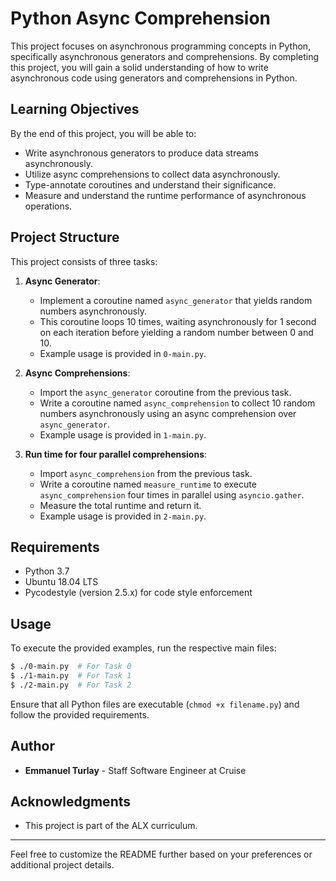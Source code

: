 # Python Async Comprehension
This project focuses on asynchronous programming concepts in Python, specifically asynchronous generators and comprehensions. By completing this project, you will gain a solid understanding of how to write asynchronous code using generators and comprehensions in Python.

## Learning Objectives

By the end of this project, you will be able to:

- Write asynchronous generators to produce data streams asynchronously.
- Utilize async comprehensions to collect data asynchronously.
- Type-annotate coroutines and understand their significance.
- Measure and understand the runtime performance of asynchronous operations.

## Project Structure

This project consists of three tasks:

1. **Async Generator**:
   - Implement a coroutine named `async_generator` that yields random numbers asynchronously.
   - This coroutine loops 10 times, waiting asynchronously for 1 second on each iteration before yielding a random number between 0 and 10.
   - Example usage is provided in `0-main.py`.

2. **Async Comprehensions**:
   - Import the `async_generator` coroutine from the previous task.
   - Write a coroutine named `async_comprehension` to collect 10 random numbers asynchronously using an async comprehension over `async_generator`.
   - Example usage is provided in `1-main.py`.

3. **Run time for four parallel comprehensions**:
   - Import `async_comprehension` from the previous task.
   - Write a coroutine named `measure_runtime` to execute `async_comprehension` four times in parallel using `asyncio.gather`.
   - Measure the total runtime and return it.
   - Example usage is provided in `2-main.py`.

## Requirements

- Python 3.7
- Ubuntu 18.04 LTS
- Pycodestyle (version 2.5.x) for code style enforcement

## Usage

To execute the provided examples, run the respective main files:

```bash
$ ./0-main.py  # For Task 0
$ ./1-main.py  # For Task 1
$ ./2-main.py  # For Task 2
```

Ensure that all Python files are executable (`chmod +x filename.py`) and follow the provided requirements.

## Author

- **Emmanuel Turlay** - Staff Software Engineer at Cruise

## Acknowledgments

- This project is part of the ALX curriculum.

---

Feel free to customize the README further based on your preferences or additional project details.
